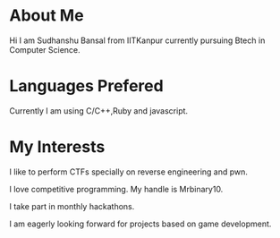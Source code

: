 # About Me

Hi I am Sudhanshu Bansal from IITKanpur currently pursuing Btech in Computer Science.  

# Languages Prefered

Currently I am using C/C++,Ruby and javascript.  

# My Interests

I like to perform CTFs specially on reverse engineering and pwn.  

I love competitive programming. My handle is Mrbinary10.  

I take part in monthly hackathons.  

I am eagerly looking forward for projects based on game development.  